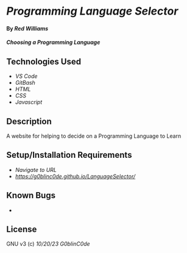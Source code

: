 # _Programming Language Selector_

#### By _**Red Williams**_

#### _Choosing a Programming Language_

## Technologies Used

* _VS Code_
* _GitBash_
* _HTML_
* _CSS_
* _Javascript_

## Description

A website for helping to decide on a Programming Language to Learn

## Setup/Installation Requirements

* _Navigate to URL_
* _https://g0blinc0de.github.io/LanguageSelector/_



## Known Bugs

* 


## License



GNU v3 (c)  _10/20/23_ _G0blinC0de_